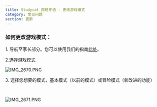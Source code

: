 ```yaml
---
title: Studycat 西班牙语 - 更改游戏模式
category: 常见问题
section: 更新
---
```



### **如何更改游戏模式：**

1\. 导航至家长部分。您可以使用我们的指南[此处](https://help.Studycat.com/hc/en-us/articles/34518228622105/preview/eyJhbGciOiJIUzI1NiJ9.eyJpZCI6MzQ1MTgyMjg2MjIxMDUsImV4cCI6MTcyMDQxMDgxN30.7hW1u2Miesjcs2XqDuBHBNv7tBPGmmhqN4EJUGeGWJE)。

2\.选择游戏模式

![IMG_2670.PNG](https://help.Studycat.com/hc/article_attachments/34771475427225)

3\. 选择您想要的模式，基本模式（以前​​的模式）或冒险模式（新改进的功能）

 

![IMG_2671.PNG](https://help.Studycat.com/hc/article_attachments/34771498307353)